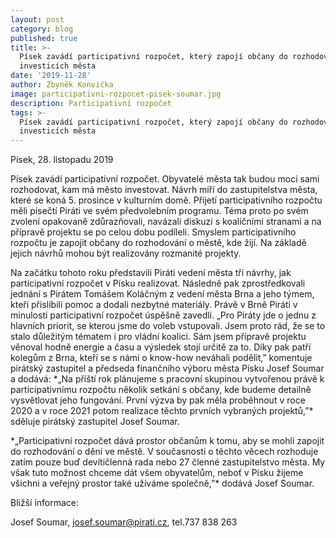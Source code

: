 ```yaml
---
layout: post
category: blog
published: true
title: >-
  Písek zavádí participativní rozpočet, který zapojí občany do rozhodování o
  investicích města 
date: '2019-11-28'
author: Zbyněk Konvička
image: participativni-rozpocet-pisek-soumar.jpg
description: Participativní rozpočet
tags: >-
  Písek zavádí participativní rozpočet, který zapojí občany do rozhodování o
  investicích města
---
```

Písek, 28. listopadu 2019 

Písek zavádí participativní rozpočet. Obyvatelé města tak budou moci sami rozhodovat, kam má město investovat. Návrh míří do  zastupitelstva města, které se koná 5. prosince v kulturním domě. Přijetí participativního rozpočtu měli písečtí Piráti ve svém předvolebním programu. Téma proto po svém zvolení opakovaně zdůrazňovali, navázali diskuzi s koaličními stranami a na přípravě projektu se po celou dobu podíleli. Smyslem participativního rozpočtu je zapojit občany do rozhodování o městě, kde žijí. Na základě jejich návrhů mohou být realizovány rozmanité projekty.

Na začátku tohoto roku představili Piráti vedení města tři návrhy, jak participativní rozpočet v Písku realizovat. Následně pak zprostředkovali jednání s Pirátem Tomášem Koláčným z vedení města Brna a jeho týmem, kteří přislíbili pomoc a dodali nezbytné materiály. Právě v Brně Piráti v minulosti participativní rozpočet úspěšně zavedli. „Pro Piráty jde o jednu z hlavních priorit, se kterou jsme do voleb vstupovali. Jsem proto rád, že se to stalo důležitým tématem i pro vládní koalici. Sám jsem přípravě projektu věnoval hodně energie a času a výsledek stojí určitě za to. Díky pak patří kolegům z Brna, kteří se s námi o know-how neváhali podělit,” komentuje pirátský zastupitel a předseda finančního výboru města Písku Josef Soumar a dodává: \*„Na příští rok plánujeme s pracovní skupinou vytvořenou právě k participativnímu rozpočtu několik setkání s občany, kde budeme detailně vysvětlovat jeho fungování. První výzva by pak měla proběhnout v roce 2020 a v roce 2021 potom realizace těchto prvních vybraných projektů,”\* sděluje pirátský zastupitel Josef Soumar.

\*„Participativní rozpočet dává prostor občanům k tomu, aby se mohli zapojit do rozhodování o dění ve městě. V současnosti o těchto věcech rozhoduje zatím pouze buď devítičlenná rada nebo 27 členné zastupitelstvo města. My však tuto možnost chceme dát všem obyvatelům, neboť v Písku žijeme všichni a veřejný prostor také užíváme společně,”\* dodává Josef Soumar.

Bližší informace:

Josef Soumar, [josef.soumar@pirati.cz](josef.soumar@pirati.cz), tel.737 838 263
